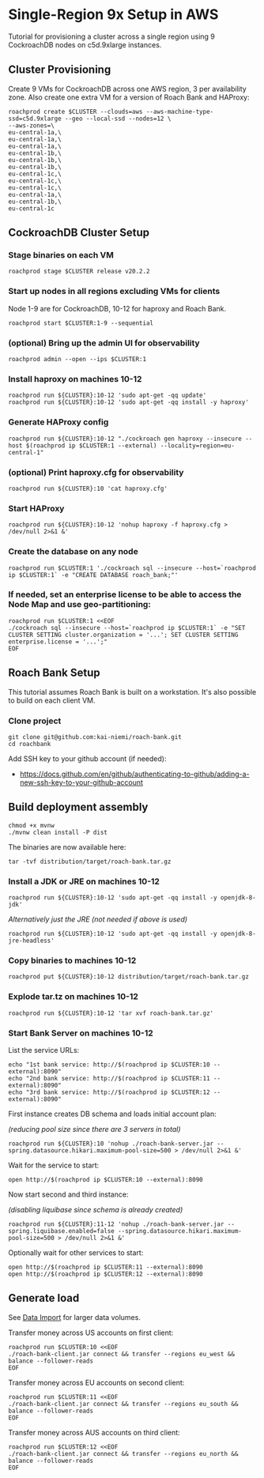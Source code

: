 # Single-Region 9x Setup in AWS

Tutorial for provisioning a cluster across a single region using
9 CockroachDB nodes on c5d.9xlarge instances. 

## Cluster Provisioning
  
Create 9 VMs for CockroachDB across one AWS region, 3 per availability zone. 
Also create one extra VM for a version of Roach Bank and HAProxy:

    roachprod create $CLUSTER --clouds=aws --aws-machine-type-ssd=c5d.9xlarge --geo --local-ssd --nodes=12 \
    --aws-zones=\
    eu-central-1a,\
    eu-central-1a,\
    eu-central-1a,\
    eu-central-1b,\
    eu-central-1b,\
    eu-central-1b,\
    eu-central-1c,\
    eu-central-1c,\
    eu-central-1c,\
    eu-central-1a,\
    eu-central-1b,\
    eu-central-1c

## CockroachDB Cluster Setup

### Stage binaries on each VM

    roachprod stage $CLUSTER release v20.2.2

### Start up nodes in all regions excluding VMs for clients

Node 1-9 are for CockroachDB, 10-12 for haproxy and Roach Bank.

    roachprod start $CLUSTER:1-9 --sequential

### (optional) Bring up the admin UI for observability

    roachprod admin --open --ips $CLUSTER:1

### Install haproxy on machines 10-12

    roachprod run ${CLUSTER}:10-12 'sudo apt-get -qq update'
    roachprod run ${CLUSTER}:10-12 'sudo apt-get -qq install -y haproxy'

### Generate HAProxy config

    roachprod run ${CLUSTER}:10-12 "./cockroach gen haproxy --insecure --host $(roachprod ip $CLUSTER:1 --external) --locality=region=eu-central-1"

### (optional) Print haproxy.cfg for observability

    roachprod run ${CLUSTER}:10 'cat haproxy.cfg'

### Start HAProxy 

    roachprod run ${CLUSTER}:10-12 'nohup haproxy -f haproxy.cfg > /dev/null 2>&1 &'
    
### Create the database on any node

    roachprod run $CLUSTER:1 './cockroach sql --insecure --host=`roachprod ip $CLUSTER:1` -e "CREATE DATABASE roach_bank;"'

### If needed, set an enterprise license to be able to access the Node Map and use geo-partitioning:

    roachprod run $CLUSTER:1 <<EOF
    ./cockroach sql --insecure --host=`roachprod ip $CLUSTER:1` -e "SET CLUSTER SETTING cluster.organization = '...'; SET CLUSTER SETTING enterprise.license = '...';"
    EOF

## Roach Bank Setup

This tutorial assumes Roach Bank is built on a workstation. It's also possible to build on each client VM.

### Clone project

    git clone git@github.com:kai-niemi/roach-bank.git
    cd roachbank

Add SSH key to your github account (if needed):

 - https://docs.github.com/en/github/authenticating-to-github/adding-a-new-ssh-key-to-your-github-account 

## Build deployment assembly 

    chmod +x mvnw
    ./mvnw clean install -P dist

The binaries are now available here:

    tar -tvf distribution/target/roach-bank.tar.gz
    
### Install a JDK or JRE on machines 10-12

    roachprod run ${CLUSTER}:10-12 'sudo apt-get -qq install -y openjdk-8-jdk'

_Alternatively just the JRE (not needed if above is used)_

    roachprod run ${CLUSTER}:10-12 'sudo apt-get -qq install -y openjdk-8-jre-headless'

### Copy binaries to machines 10-12

    roachprod put ${CLUSTER}:10-12 distribution/target/roach-bank.tar.gz

### Explode tar.tz on machines 10-12

    roachprod run ${CLUSTER}:10-12 'tar xvf roach-bank.tar.gz'

### Start Bank Server on machines 10-12

List the service URLs:
    
    echo "1st bank service: http://$(roachprod ip $CLUSTER:10 --external):8090"
    echo "2nd bank service: http://$(roachprod ip $CLUSTER:11 --external):8090"
    echo "3rd bank service: http://$(roachprod ip $CLUSTER:12 --external):8090"

First instance creates DB schema and loads initial account plan:

_(reducing pool size since there are 3 servers in total)_

    roachprod run ${CLUSTER}:10 'nohup ./roach-bank-server.jar --spring.datasource.hikari.maximum-pool-size=500 > /dev/null 2>&1 &'

Wait for the service to start:

    open http://$(roachprod ip $CLUSTER:10 --external):8090
    
Now start second and third instance:

_(disabling liquibase since schema is already created)_

    roachprod run ${CLUSTER}:11-12 'nohup ./roach-bank-server.jar --spring.liquibase.enabled=false --spring.datasource.hikari.maximum-pool-size=500 > /dev/null 2>&1 &'

Optionally wait for other services to start:

    open http://$(roachprod ip $CLUSTER:11 --external):8090
    open http://$(roachprod ip $CLUSTER:12 --external):8090

## Generate load

See [Data Import](import.md) for larger data volumes.

Transfer money across US accounts on first client:

    roachprod run $CLUSTER:10 <<EOF
    ./roach-bank-client.jar connect && transfer --regions eu_west && balance --follower-reads
    EOF

Transfer money across EU accounts on second client:

    roachprod run $CLUSTER:11 <<EOF
    ./roach-bank-client.jar connect && transfer --regions eu_south && balance --follower-reads
    EOF

Transfer money across AUS accounts on third client:

    roachprod run $CLUSTER:12 <<EOF
    ./roach-bank-client.jar connect && transfer --regions eu_north && balance --follower-reads
    EOF
